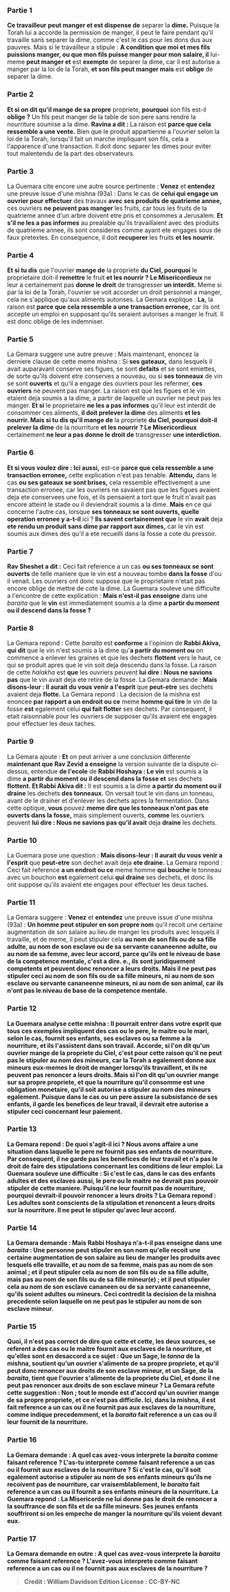 
### Partie 1
<b>Ce travailleur</b> <b>peut manger et est dispense de</b> separer la <b>dime.</b> Puisque la Torah lui a accorde la permission de manger, il peut le faire pendant qu'il travaille sans separer la dime, comme c'est le cas pour les dons dus aux pauvres. Mais si le travailleur a stipule : <b>A condition que moi et mes fils puissions manger, ou que mon fils puisse manger pour mon salaire, il</b> lui-meme <b>peut manger et</b> est <b>exempte</b> de separer la dime, car il est autorise a manger par la loi de la Torah, <b>et son fils peut manger mais</b> est <b>oblige</b> de separer la dime.

### Partie 2
<b>Et si on dit qu'il mange de sa propre</b> propriete, <b>pourquoi</b> son fils est-il <b>oblige ?</b> Un fils peut manger de la table de son pere sans rendre la nourriture soumise a la dime. <b>Ravina a dit :</b> La raison est <b>parce que cela ressemble a une vente.</b> Bien que le produit appartienne a l'ouvrier selon la loi de la Torah, lorsqu'il fait un marche impliquant son fils, cela a l'apparence d'une transaction. Il doit donc separer les dimes pour eviter tout malentendu de la part des observateurs.

### Partie 3
La Guemara cite encore une autre source pertinente : <b>Venez</b> et <b>entendez</b> une preuve issue d'une mishna (93a) : Dans le cas de <b>celui qui engage un ouvrier pour effectuer</b> des travaux <b>avec ses produits de quatrieme annee,</b> ces ouvriers <b>ne peuvent pas manger</b> les fruits, car tous les fruits de la quatrieme annee d'un arbre doivent etre pris et consommes a Jerusalem. <b>Et s'il ne les a pas informes</b> au prealable qu'ils travaillaient avec des produits de quatrieme annee, ils sont consideres comme ayant ete engages sous de faux pretextes. En consequence, il doit <b>recuperer</b> les fruits <b>et les nourrir.</b>

### Partie 4
<b>Et si tu dis</b> que l'ouvrier <b>mange de</b> la propriete <b>du Ciel, pourquoi</b> le proprietaire doit-il <b>remettre</b> le fruit <b>et les nourrir ? Le Misericordieux</b> ne leur a certainement pas <b>donne le droit</b> de transgresser <b>un interdit.</b> Meme si par la loi de la Torah, l'ouvrier se voit accorder un droit personnel a manger, cela ne s'applique qu'aux aliments autorises. La Gemara explique : <b>La,</b> la raison est <b>parce que cela ressemble a une transaction erronee,</b> car ils ont accepte un emploi en supposant qu'ils seraient autorises a manger le fruit. Il est donc oblige de les indemniser.

### Partie 5
La Gemara suggere une autre preuve : Mais maintenant, enoncez la derniere clause de cette meme mishna : Si <b>ses gateaux,</b> dans lesquels il avait auparavant conserve ses figues, se sont <b>defaits</b> et se sont emiettes, de sorte qu'ils doivent etre conserves a nouveau, ou si <b>ses tonneaux</b> de vin se sont <b>ouverts</b> et qu'il a engage des ouvriers pour les refermer, <b>ces ouvriers</b> ne peuvent pas manger.</b> La raison est que les figues et le vin etaient deja soumis a la dime, a partir de laquelle un ouvrier ne peut pas les manger. <b>Et si</b> le proprietaire <b>ne les a pas informes</b> qu'il leur est interdit de consommer ces aliments, <b>il doit prelever la dime</b> des aliments <b>et les nourrir. Mais si tu dis qu'il mange de</b> la propriete <b>du Ciel, pourquoi doit-il prelever la dime</b> de la nourriture <b>et les nourrir ? Le Misericordieux</b> certainement <b>ne leur a pas donne le droit de</b> transgresser <b>une interdiction.</b>

### Partie 6
<b>Et si vous voulez dire : Ici aussi,</b> est-ce <b>parce que cela ressemble a une transaction erronee,</b> cette explication n'est pas tenable. <b>Attendu,</b> dans le cas <b>ou ses gateaux se sont brises,</b> cela ressemble effectivement a une transaction erronee,</b> car les ouvriers ne savaient pas que les figues avaient deja ete conservees une fois, et ils pensaient a tort que le fruit n'avait pas encore atteint le stade ou il deviendrait soumis a la dime. <b>Mais</b> en ce qui concerne l'autre cas, lorsque <b>ses tonneaux se sont ouverts, quelle operation erronee y a-t-il</b> ici ? <b>Ils savent certainement que</b> le vin <b>avait</b> deja <b>ete rendu un produit sans dime par rapport aux dimes,</b> car le vin est soumis aux dimes des qu'il a ete recueilli dans la fosse a cote du pressoir.

### Partie 7
<b>Rav Sheshet a dit :</b> Ceci fait reference a un cas <b>ou ses tonneaux se sont ouverts</b> de telle maniere que le vin est a nouveau tombe <b>dans la fosse</b> d'ou il venait. Les ouvriers ont donc suppose que le proprietaire n'etait pas encore oblige de mettre de cote la dime. La Guemara souleve une difficulte a l'encontre de cette explication : <b>Mais n'est-il pas enseigne</b> dans une <i>baraita</i> que le <b>vin</b> est immediatement soumis a la dime <b>a partir du moment ou il descend dans la fosse ?</b>

### Partie 8
La Gemara repond : Cette <i>baraita</i> est <b>conforme</b> a l'opinion de <b>Rabbi Akiva, qui dit</b> que le vin n'est soumis a la dime qu'<b>a partir du moment ou</b> on commence a enlever les graines et que les dechets <b>flottent</b> vers le haut, ce qui se produit apres que le vin soit deja descendu dans la fosse. La raison de cette <i>halakha</i> est <b>que</b> les ouvriers peuvent <b>lui dire : Nous ne savions pas</b> que le vin avait deja ete retire de la fosse. La Gemara demande : <b>Mais disons-leur : Il aurait du vous venir a l'esprit</b> que <b>peut-etre</b> ses dechets avaient deja <b>flotte.</b> La Gemara repond : La decision de la mishna est enoncee <b>par rapport a un endroit ou ce</b> meme <b>homme qui tire</b> le vin de la fosse <b>est</b> egalement celui <b>qui fait flotter</b> ses dechets. Par consequent, il etait raisonnable pour les ouvriers de supposer qu'ils avaient ete engages pour effectuer les deux taches.

### Partie 9
La Gemara ajoute : <b>Et</b> on peut arriver a une conclusion differente <b>maintenant que Rav Zevid a enseigne</b> la version suivante de la dispute ci-dessus, entendue <b>de l'ecole</b> de <b>Rabbi Hoshaya : Le vin</b> est soumis a la dime <b>a partir du moment ou il descend dans la fosse et</b> ses dechets <b>flottent. Et Rabbi Akiva dit :</b> Il est soumis a la dime <b>a partir du moment ou il draine</b> les dechets <b>des tonneaux.</b> On versait tout le vin dans un tonneau, avant de le drainer et d'enlever les dechets apres la fermentation. Dans cette optique, <b>vous</b> pouvez <b>meme dire que les tonneaux n'ont pas ete ouverts dans la fosse,</b> mais simplement ouverts, <b>comme</b> les ouvriers peuvent <b>lui dire : Nous ne savions pas qu'il avait</b> deja <b>draine</b> les dechets.

### Partie 10
La Guemara pose une question : <b>Mais disons-leur : Il aurait du vous venir a l'esprit</b> que <b>peut-etre</b> son dechet avait deja <b>ete draine.</b> La Gemara repond : Ceci fait reference <b>a un endroit ou ce</b> meme homme <b>qui bouche</b> le tonneau avec un bouchon <b>est</b> egalement celui <b>qui draine</b> ses dechets, et donc ils ont suppose qu'ils avaient ete engages pour effectuer les deux taches.

### Partie 11
La Gemara suggere : <b>Venez</b> et <b>entendez</b> une preuve issue d'une mishna (93a) : <b>Un homme peut stipuler en son propre nom</b> qu'il recoit une certaine augmentation de son salaire au lieu de manger les produits avec lesquels il travaille, et de meme, il peut stipuler cela <b>au nom de son fils ou de sa fille adulte, au nom de son <b>esclave ou de sa <b>servante</b> cananeenne adulte, ou au nom de sa femme,</b> avec leur accord, <b>parce qu'ils ont</b> le niveau de base de la <b>competence mentale,</b> c'est a dire. e., ils sont juridiquement competents et peuvent donc renoncer a leurs droits. <b>Mais il ne peut pas stipuler</b> ceci <b>au nom de son fils ou de sa fille mineurs, ni au nom de son <b>esclave ou</b> <b>servante cananeenne mineurs, ni au nom de son animal, car ils n'ont pas</b> le niveau de base de la <b>competence mentale.</b>

### Partie 12
La Guemara analyse cette mishna : Il pourrait <b>entrer dans votre esprit</b> que tous ces exemples impliquent des cas <b>ou le pere, le maitre ou le mari, selon le cas, <b>fournit</b> ses enfants, ses esclaves ou sa femme <b>a la nourriture,</b> et ils l'assistent dans son travail. <b>Accorde, si l'on dit</b> qu'un ouvrier <b>mange de</b> la propriete <b>du Ciel,</b> c'est <b>pour cette raison</b> qu'il ne peut pas le stipuler</b> au nom des mineurs, car la Torah a egalement donne aux mineurs eux-memes le droit de manger lorsqu'ils travaillent, et ils ne peuvent pas renoncer a leurs droits. <b>Mais si l'on dit</b> qu'un ouvrier <b>mange sur sa propre</b> propriete, et que la nourriture qu'il consomme est une obligation monetaire, <b>qu'il soit autorise</b> <b>a stipuler au nom des mineurs egalement.</b> Puisque dans le cas ou un pere assure la subsistance de ses enfants, il garde les benefices de leur travail, il devrait etre autorise a stipuler ceci concernant leur paiement.

### Partie 13
La Gemara repond : <b>De quoi s'agit-il ici ?</b> Nous avons affaire a une situation <b>dans laquelle</b> le pere <b>ne fournit pas</b> ses enfants <b>de nourriture.</b> Par consequent, il ne garde pas les benefices de leur travail et n'a pas le droit de faire des stipulations concernant les conditions de leur emploi. La Guemara souleve une difficulte : <b>Si c'est le cas,</b> dans le cas des enfants <b>adultes</b> et des esclaves <b>aussi,</b> le pere ou le maitre ne devrait pas pouvoir stipuler de cette maniere. Puisqu'il ne leur fournit pas de nourriture, pourquoi devrait-il pouvoir renoncer a leurs droits ? La Gemara repond : <b>Les adultes sont conscients</b> de la stipulation <b>et renoncent</b> a leurs droits sur la nourriture. Il ne peut le stipuler qu'avec leur accord.

### Partie 14
La Gemara demande : <b>Mais Rabbi Hoshaya n'a-t-il pas enseigne</b> dans une <i>baraita</i> : <b>Une personne peut stipuler en son nom</b> qu'elle recoit une certaine augmentation de son salaire au lieu de manger les produits avec lesquels elle travaille, <b>et au nom de sa femme, mais pas au nom de son animal ; et</b> il peut stipuler cela <b>au nom de son fils ou de sa fille adulte, mais pas au nom de son fils ou de sa fille mineur(e) ; et il peut stipuler</b> cela <b>au nom de son esclave cananeen ou</b> <b>de sa servante cananeenne, qu'ils soient adultes ou mineurs. </b> Ceci contredit la decision de la mishna precedente selon laquelle on ne peut pas le stipuler au nom de son esclave mineur.

### Partie 15
<b>Quoi, il n'est pas</b> correct de dire que <b>cette et cette,</b> les deux sources, se referent a des cas <b>ou le maitre <b>fournit</b> aux esclaves <b>de la nourriture, et qu'elles sont en desaccord a ce sujet : Que</b> un <b>Sage,</b> le <i>tanna</i> de la mishna, <b>soutient</b> qu'un ouvrier <b>s'alimente de sa propre</b> propriete, et qu'il peut donc renoncer aux droits de son esclave mineur, <b>et</b> un <b>Sage,</b> de la <i>baraita</i>, <b>tient</b> que l'ouvrier <b>s'alimente de</b> la propriete <b>du Ciel,</b> et donc il ne peut pas renoncer aux droits de son esclave mineur ? La Gemara refute cette suggestion : <b>Non ; tout le monde est d'accord</b> qu'un ouvrier <b>mange de sa propre</b> propriete, <b>et</b> ce n'est <b>pas difficile. Ici,</b> dans la mishna, il est fait reference a un cas <b>ou il ne fournit pas</b> aux esclaves <b>de la nourriture,</b> comme indique precedemment, <b>et</b> la <b><i>baraita</i></b> fait reference a un cas <b>ou il leur fournit de la nourriture.</b>

### Partie 16
La Gemara demande : <b>A quel cas</b> <b>avez-vous interprete</b> la <i>baraita</i> comme faisant reference ? L'as-tu interprete comme faisant reference a un cas <b>ou il fournit</b> aux esclaves <b>de la nourriture ? Si c'est le cas, qu'il soit egalement</b> autorise a <b>stipuler</b> au nom de ses <b>enfants mineurs</b> qu'ils ne recoivent pas de nourriture, car vraisemblablement, le <i>baraita</i> fait reference a un cas ou il fournit a ses enfants mineurs de la nourriture. La Guemara repond : <b>La Misericorde ne lui donne pas le droit</b> de renoncer a <b>la souffrance de son fils et de sa fille mineurs.</b> Ses jeunes enfants souffriront si on les empeche de manger la nourriture qu'ils voient devant eux.

### Partie 17
La Gemara demande en outre : <b>A quel cas</b> <b>avez-vous interprete</b> la <i>baraita</i> comme faisant reference ? L'avez-vous interprete comme faisant reference a un cas <b>ou il ne fournit pas</b> aux esclaves <b>de la nourriture ?</b>

>Credit : William Davidson Edition
>License : CC-BY-NC